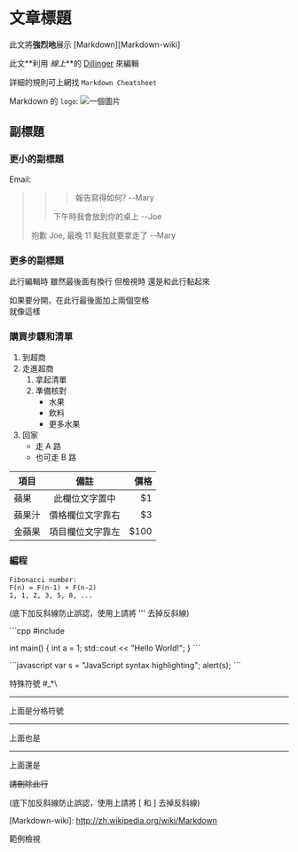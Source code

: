 # 文章標題

此文將**強烈地**展示 [Markdown][Markdown-wiki]

此文**利用 _線上_**的 [Dillinger](http://dillinger.io/) 來編輯

詳細的規則可上網找 `Markdown Cheatsheet`

Markdown 的 `logo`: ![一個圖片](https://raw.githubusercontent.com/dcurtis/markdown-mark/master/png/66x40-solid.png "這是 Markdown logo")

## 副標題
### 更小的副標題

Email:
>>> 報告寫得如何? --Mary
>>
>> 下午時我會放到你的桌上 --Joe
>
> 抱歉 Joe, 最晚 11 點我就要拿走了 --Mary

### 更多的副標題

此行編輯時 雖然最後面有換行
但檢視時 還是和此行黏起來

如果要分開，在此行最後面加上兩個空格  
就像這樣

### 購買步驟和清單

1. 到超商
2. 走進超商
    1. 拿起清單
    2. 準備核對
        - 水果
        * 飲料
        + 更多水果
3. 回家
    - 走 A 路
    - 也可走 B 路

| 項目          | 備註             | 價格  |
| ------------- |:----------------:| -----:|
| 蘋果          | 此欄位文字置中   |    $1 |
| 蘋果汁        | 價格欄位文字靠右 |    $3 |
| 金蘋果        | 項目欄位文字靠左 |  $100 |

### 編程

    Fibonacci number:
    F(n) = F(n-1) + F(n-2)
    1, 1, 2, 3, 5, 8, ...

(底下加反斜線防止誤認，使用上請將 \'\'\' 去掉反斜線)

\`\`\`cpp
#include <iostream>

int main() {
    int a = 1;
    std::cout << "Hello World!";
}
\`\`\`

\`\`\`javascript
var s = "JavaScript syntax highlighting";
alert(s);
\`\`\`

特殊符號
\#\_\*\\

---
上面是分格符號
***
上面也是
___
上面還是

~~請刪除此行~~

(底下加反斜線防止誤認，使用上請將 \[ 和 \] 去掉反斜線)

\[Markdown-wiki\]: http://zh.wikipedia.org/wiki/Markdown

範例檢視